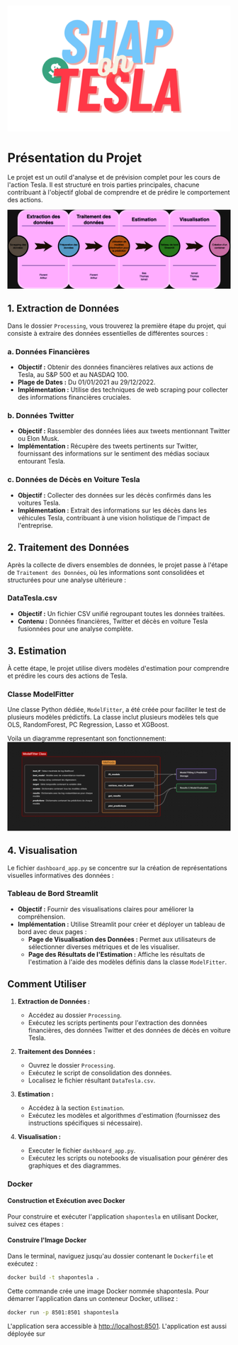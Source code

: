 ![](sticker.png)

# Présentation du Projet

Le projet est un outil d'analyse et de prévision complet pour les cours de l'action Tesla. Il est structuré en trois parties principales, chacune contribuant à l'objectif global de comprendre et de prédire le comportement des actions.

![Diagramme du projet](diagramme.png)


## 1. Extraction de Données

Dans le dossier `Processing`, vous trouverez la première étape du projet, qui consiste à extraire des données essentielles de différentes sources :

### a. Données Financières
- **Objectif :** Obtenir des données financières relatives aux actions de Tesla, au S&P 500 et au NASDAQ 100.
- **Plage de Dates :** Du 01/01/2021 au 29/12/2022.
- **Implémentation :** Utilise des techniques de web scraping pour collecter des informations financières cruciales.

### b. Données Twitter
- **Objectif :** Rassembler des données liées aux tweets mentionnant Twitter ou Elon Musk.
- **Implémentation :** Récupère des tweets pertinents sur Twitter, fournissant des informations sur le sentiment des médias sociaux entourant Tesla.

### c. Données de Décès en Voiture Tesla
- **Objectif :** Collecter des données sur les décès confirmés dans les voitures Tesla.
- **Implémentation :** Extrait des informations sur les décès dans les véhicules Tesla, contribuant à une vision holistique de l'impact de l'entreprise.

## 2. Traitement des Données

Après la collecte de divers ensembles de données, le projet passe à l'étape de `Traitement des Données`, où les informations sont consolidées et structurées pour une analyse ultérieure :

### DataTesla.csv
- **Objectif :** Un fichier CSV unifié regroupant toutes les données traitées.
- **Contenu :** Données financières, Twitter et décès en voiture Tesla fusionnées pour une analyse complète.

## 3. Estimation

À cette étape, le projet utilise divers modèles d'estimation pour comprendre et prédire les cours des actions de Tesla.

### Classe ModelFitter
Une classe Python dédiée, `ModelFitter`, a été créée pour faciliter le test de plusieurs modèles prédictifs. La classe inclut plusieurs modèles tels que OLS, RandomForest, PC Regression, Lasso et XGBoost.

Voila un diagramme representant son fonctionnement:
![Diagramme du projet](modelfitter.png)

## 4. Visualisation

Le fichier `dashboard_app.py` se concentre sur la création de représentations visuelles informatives des données :

### Tableau de Bord Streamlit
- **Objectif :** Fournir des visualisations claires pour améliorer la compréhension.
- **Implémentation :** Utilise Streamlit pour créer et déployer un tableau de bord avec deux pages :
    - **Page de Visualisation des Données :** Permet aux utilisateurs de sélectionner diverses métriques et de les visualiser.
    - **Page des Résultats de l'Estimation :** Affiche les résultats de l'estimation à l'aide des modèles définis dans la classe `ModelFitter`.

## Comment Utiliser

1. **Extraction de Données :**
   - Accédez au dossier `Processing`.
   - Exécutez les scripts pertinents pour l'extraction des données financières, des données Twitter et des données de décès en voiture Tesla.

2. **Traitement des Données :**
   - Ouvrez le dossier `Processing`.
   - Exécutez le script de consolidation des données.
   - Localisez le fichier résultant `DataTesla.csv`.

3. **Estimation :**
   - Accédez à la section `Estimation`.
   - Exécutez les modèles et algorithmes d'estimation (fournissez des instructions spécifiques si nécessaire).

4. **Visualisation :**
   - Executer le fichier `dashboard_app.py`.
   - Exécutez les scripts ou notebooks de visualisation pour générer des graphiques et des diagrammes.

### Docker

#### Construction et Exécution avec Docker

Pour construire et exécuter l'application `shapontesla` en utilisant Docker, suivez ces étapes :

#### Construire l'Image Docker

Dans le terminal, naviguez jusqu'au dossier contenant le `Dockerfile` et exécutez :

```bash
docker build -t shapontesla .
```

Cette commande crée une image Docker nommée shapontesla. Pour démarrer l'application dans un conteneur Docker, utilisez :

```bash
docker run -p 8501:8501 shapontesla
```

L'application sera accessible à [http://localhost:8501](http://localhost:8501). 
L'application est aussi déployée sur 

